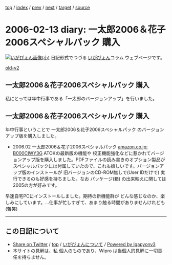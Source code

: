 [top](../index.html) 
 / [index](index.html) 
 / [prev](ig060211.html) 
 / [next](ig060214.html) 
 / [target](http://www.igapyon.jp/igapyon/diary/2006/ig060213.html) 
 / [source](https://github.com/igapyon/diary/blob/master/2006/ig060213.src.md) 

2006-02-13 diary: 一太郎2006＆花子2006スペシャルパック 購入
=====================================================================================================
[![いがぴょん画像(小)](http://www.igapyon.jp/igapyon/diary/images/iga200306s.jpg "いがぴょん")](http://www.igapyon.jp/igapyon/diary/memo/memoigapyon.html) 日記形式でつづる [いがぴょん](http://www.igapyon.jp/igapyon/diary/memo/memoigapyon.html)コラム ウェブページです。

[old-v2](ig060213-orig.html)

## 一太郎2006＆花子2006スペシャルパック 購入

私にとっては年中行事である「一太郎のバージョンアップ」を行いました。


## 一太郎2006＆花子2006スペシャルパック 購入

年中行事ということで 一太郎2006＆花子2006スペシャルパック のバージョンアップ版を購入しました。

* 2006.02 一太郎2006＆花子2006スペシャルパック
  [amazon.co.jp: B000CIWY3G](http://www.amazon.co.jp/exec/obidos/ASIN/B000CIWY3G/igapyondiary-22)
  ATOKの最新版の機能や 校正機能強化などに惹かれてバージョンアップ版を購入しました。PDFファイルの読み書きのオプション製品がスペシャルパックには付属していたので、これも嬉しいです。バージョンアップ版のインストールが
  旧バージョンのCD-ROM無しで(User IDだけで) 実行できるのも好感を持ちました。なお パッケージ(箱) の出来映えに関しては 2005の方が好みです。

早速自宅PCにインストールしました。期待の新機能群が どんな感じなのか、楽しみにしています。…仕事が忙しすぎて、あまり触る時間がありませんけれども (苦笑)


----------------------------------------------------------------------------------------------------

## この日記について

* [Share on Twitter](https://twitter.com/intent/tweet?hashtags=igapyon%2Cdiary%2C%E3%81%84%E3%81%8C%E3%81%B4%E3%82%87%E3%82%93&text=%E4%B8%80%E5%A4%AA%E9%83%8E2006%EF%BC%86%E8%8A%B1%E5%AD%902006%E3%82%B9%E3%83%9A%E3%82%B7%E3%83%A3%E3%83%AB%E3%83%91%E3%83%83%E3%82%AF+%E8%B3%BC%E5%85%A5&url=http%3A%2F%2Fwww.igapyon.jp%2Figapyon%2Fdiary%2F2006%2Fig060213.html) / [top](../index.html) / [いがぴょんについて](http://www.igapyon.jp/igapyon/diary/memo/memoigapyon.html) / [Powered by Igapyonv3](https://github.com/igapyon/igapyonv3)
* 本サイトの見解は、私 個人のものであり、Wipro は当個人的見解に一切責任を持ちません。 

